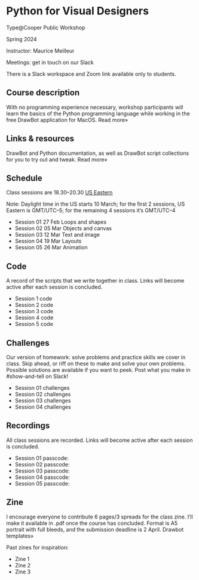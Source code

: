 # Python for Visual Designers

Type@Cooper Public Workshop

Spring 2024

Instructor: Maurice Meilleur

Meetings: get in touch on our Slack

There is a Slack workspace and Zoom link available only to students.

## Course description
With no programming experience necessary, workshop participants will learn the basics of the Python programming language while working in the free DrawBot application for MacOS. Read more»

## Links & resources
DrawBot and Python documentation, as well as DrawBot script collections for you to try out and tweak. Read more»

## Schedule
Class sessions are 18.30–20.30 [US Eastern](https://www.timeanddate.com/worldclock/converter.html)

Note: Daylight time in the US starts 10 March; for the first 2 sessions, US Eastern is GMT/UTC–5; for the remaining 4 sessions it’s GMT/UTC–4

- Session 01	27 Feb	Loops and shapes
- Session 02	05 Mar	Objects and canvas
- Session 03	12 Mar	Text and image
- Session 04	19 Mar	Layouts
- Session 05	26 Mar	Animation

## Code
A record of the scripts that we write together in class. Links will become active after each session is concluded.

- Session 1 code
- Session 2 code
- Session 3 code
- Session 4 code
- Session 5 code

## Challenges
Our version of homework: solve problems and practice skills we cover in class. Skip ahead, or riff on these to make and solve your own problems. Possible solutions are available if you want to peek. Post what you make in #show-and-tell on Slack!

- Session 01 challenges
- Session 02 challenges
- Session 03 challenges
- Session 04 challenges

## Recordings
All class sessions are recorded. Links will become active after each session is concluded.

- Session 01 passcode:
- Session 02 passcode:
- Session 03 passcode:
- Session 04 passcode:
- Session 05 passcode:

## Zine
I encourage everyone to contribute 6 pages/3 spreads for the class zine. I’ll make it available in .pdf once the course has concluded. Format is A5 portrait with full bleeds, and the submission deadline is 2 April. Drawbot templates»

Past zines for inspiration:
- Zine 1
- Zine 2
- Zine 3
